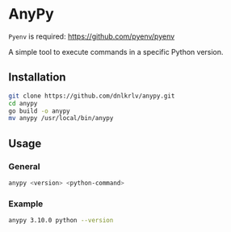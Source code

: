 # AnyPy

`Pyenv` is required: https://github.com/pyenv/pyenv

A simple tool to execute commands in a specific Python version.

## Installation

```bash
git clone https://github.com/dnlkrlv/anypy.git
cd anypy
go build -o anypy
mv anypy /usr/local/bin/anypy
```

## Usage

### General

```bash
anypy <version> <python-command>
```

### Example

```bash
anypy 3.10.0 python --version
```
